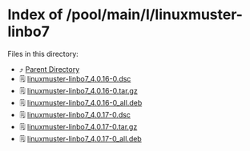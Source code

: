 
# Index of /pool/main/l/linuxmuster-linbo7
Files in this directory:
- ⤴ [Parent Directory](../)
- 🗒 [linuxmuster-linbo7_4.0.16-0.dsc](linuxmuster-linbo7_4.0.16-0.dsc)
- 🗒 [linuxmuster-linbo7_4.0.16-0.tar.gz](linuxmuster-linbo7_4.0.16-0.tar.gz)
- 🗒 [linuxmuster-linbo7_4.0.16-0_all.deb](linuxmuster-linbo7_4.0.16-0_all.deb)
- 🗒 [linuxmuster-linbo7_4.0.17-0.dsc](linuxmuster-linbo7_4.0.17-0.dsc)
- 🗒 [linuxmuster-linbo7_4.0.17-0.tar.gz](linuxmuster-linbo7_4.0.17-0.tar.gz)
- 🗒 [linuxmuster-linbo7_4.0.17-0_all.deb](linuxmuster-linbo7_4.0.17-0_all.deb)
